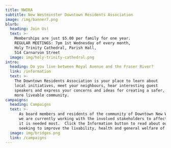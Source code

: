 ```yaml
---
title: NWDRA
subtitle: New Westminster Downtown Residents Association
image: /img/banner7.png
blurb:
  heading: Join Us!
  text: >-    
    Memberships are just $5.00 per family for one year.
    REGULAR MEETINGS: 7pm 1st Wednesday of every month,
    Holy Trinity Cathedral, Parish Hall,
    514 Carnarvon Street  
  image: img/holy-trinity-cathedral.png
intro:
  heading: Do you live between Royal Avenue and the Fraser River?
  link: /information
  text: >-
    The Downtown Residents Association is your place to learn about 
    local initiatives, meet your neighbours, hear interesting guest 
    speakers and express your concerns and ideas for creating a safer, 
    more liveable community.
campaigns:
  heading: Campaigns
  text: >-
      As board members and residents of the community of Downtown New Westminster,
      we are currently working with the involved stakeholders to affect change where
      it is needed most.  Click the Information button to read about our campaigns 
      seeking to improve the livability, health and general welfare of our community. 
  image: img/bridges.png
  link: /campaigns
---
```


